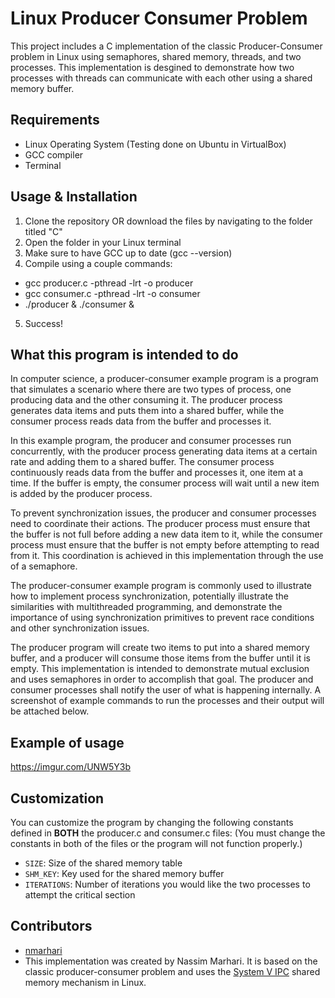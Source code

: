# Linux Producer Consumer Problem

This project includes a C implementation of the classic Producer-Consumer problem in Linux using semaphores, shared memory, threads, and two processes. This implementation is desgined to demonstrate how two processes with threads can communicate with each other using a shared memory buffer.

## Requirements

- Linux Operating System (Testing done on Ubuntu in VirtualBox)
- GCC compiler
- Terminal

## Usage & Installation

1. Clone the repository OR download the files by navigating to the folder titled "C"
2. Open the folder in your Linux terminal
3. Make sure to have GCC up to date (gcc --version)
4. Compile using a couple commands:
  - gcc producer.c -pthread -lrt -o producer
  - gcc consumer.c -pthread -lrt -o consumer
  - ./producer & ./consumer &
5. Success!

## What this program is intended to do
In computer science, a producer-consumer example program is a program that simulates a scenario where there are two types of process, one producing data and the other consuming it. The producer process generates data items and puts them into a shared buffer, while the consumer process reads data from the buffer and processes it.

In this example program, the producer and consumer processes run concurrently, with the producer process generating data items at a certain rate and adding them to a shared buffer. The consumer process continuously reads data from the buffer and processes it, one item at a time. If the buffer is empty, the consumer process will wait until a new item is added by the producer process.

To prevent synchronization issues, the producer and consumer processes need to coordinate their actions. The producer process must ensure that the buffer is not full before adding a new data item to it, while the consumer process must ensure that the buffer is not empty before attempting to read from it. This coordination is achieved in this implementation through the use of a semaphore.

The producer-consumer example program is commonly used to illustrate how to implement process synchronization, potentially illustrate the similarities with multithreaded programming, and demonstrate the importance of using synchronization primitives to prevent race conditions and other synchronization issues.

The producer program will create two items to put into a shared memory buffer, and a producer will consume those items from the buffer until it is empty. This implementation is intended to demonstrate mutual exclusion and uses semaphores in order to accomplish that goal. The producer and consumer processes shall notify the user of what is happening internally. A screenshot of example commands to run the processes and their output will be attached below.

## Example of usage
https://imgur.com/UNW5Y3b

## Customization

You can customize the program by changing the following constants defined in **BOTH** the producer.c and consumer.c files:
(You must change the constants in both of the files or the program will not function properly.)
- `SIZE`: Size of the shared memory table
- `SHM_KEY`: Key used for the shared memory buffer
- `ITERATIONS`: Number of iterations you would like the two processes to attempt the critical section

## Contributors

- [nmarhari](https://github.com/nmarhari)
- This implementation was created by Nassim Marhari. It is based on the classic producer-consumer problem and uses the [System V IPC](https://man7.org/linux/man-pages/man2/shmget.2.html) shared memory mechanism in Linux.
